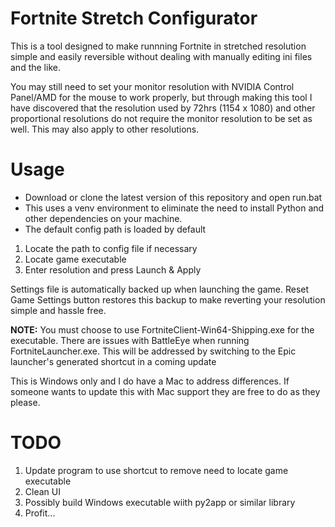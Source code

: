 # Fortnite Stretch Configurator
This is a tool designed to make runnning Fortnite in stretched resolution simple and easily reversible without dealing with manually editing ini files and the like.

You may still need to set your monitor resolution with NVIDIA Control Panel/AMD for the mouse to work properly, but through making this tool I have discovered that the resolution used by 72hrs (1154 x 1080) and other proportional resolutions do not require the monitor resolution to be set as well. This may also apply to other resolutions.

# **Usage**
- Download or clone the latest version of this repository and open run.bat
- This uses a venv environment to eliminate the need to install Python and other dependencies on your machine.
- The default config path is loaded by default

1. Locate the path to config file if necessary
2. Locate game executable
2. Enter resolution and press Launch & Apply

Settings file is automatically backed up when launching the game. Reset Game Settings button restores this backup to make reverting your resolution simple and hassle free.

**NOTE:** You must choose to use FortniteClient-Win64-Shipping.exe for the executable. There are issues with BattleEye when running FortniteLauncher.exe. This will be addressed by switching to the Epic launcher's generated shortcut in a coming update

This is Windows only and I do have a Mac to address differences. If someone wants to update this with Mac support they are free to do as they please.

# TODO
1. Update program to use shortcut to remove need to locate game executable
2. Clean UI
3. Possibly build Windows executable wiith py2app or similar library
4. Profit...
